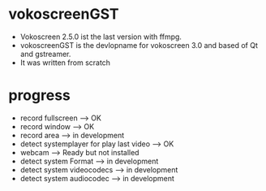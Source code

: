 # vokoscreenGST

* Vokoscreen 2.5.0 ist the last version with ffmpg.
* vokoscreenGST is the devlopname for vokoscreen 3.0 and based of Qt and gstreamer.
* It was written from scratch

# progress
* record fullscreen                       --> OK
* record window                           --> OK
* record area                             --> in development
* detect systemplayer for play last video --> OK
* webcam                                  --> Ready but not installed
* detect system Format                    --> in development
* detect system videocodecs               --> in development
* detect system audiocodec                --> in development

